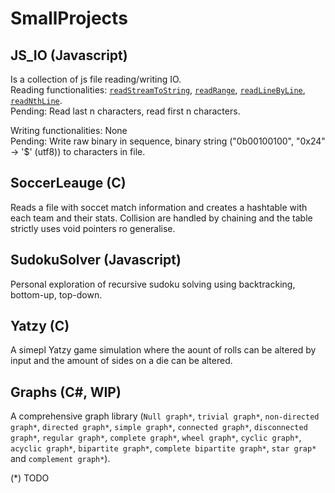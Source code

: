 # SmallProjects

## JS_IO (Javascript)
Is a collection of js file reading/writing IO.  
Reading functionalities: [`readStreamToString`](https://github.com/Brandhoej/SmallProjects/blob/44afe4735c2ac9715cd8a9a3c58ae7bbadc235f5/JS_IO/Read.js#L15), [`readRange`](https://github.com/Brandhoej/SmallProjects/blob/44afe4735c2ac9715cd8a9a3c58ae7bbadc235f5/JS_IO/Read.js#L25), [`readLineByLine`](https://github.com/Brandhoej/SmallProjects/blob/44afe4735c2ac9715cd8a9a3c58ae7bbadc235f5/JS_IO/Read.js#L40), [`readNthLine`](https://github.com/Brandhoej/SmallProjects/blob/44afe4735c2ac9715cd8a9a3c58ae7bbadc235f5/JS_IO/Read.js#L52).  
Pending: Read last n characters, read first n characters.  

Writing functionalities: None  
Pending: Write raw binary in sequence, binary string ("0b00100100", "0x24" -> '$' (utf8)) to characters in file.

## SoccerLeauge (C)
Reads a file with soccet match information and creates a hashtable with each team and their stats. Collision are handled by chaining and the table strictly uses void pointers ro generalise.

## SudokuSolver (Javascript)
Personal exploration of recursive sudoku solving using backtracking, bottom-up, top-down.

## Yatzy (C)
A simepl Yatzy game simulation where the aount of rolls can be altered by input and the amount of sides on a die can be altered.

## Graphs (C#, WIP)
A comprehensive graph library (`Null graph*`, `trivial graph*`, `non-directed graph*`, `directed graph*`, `simple graph*`, `connected graph*`, `disconnected graph*`, `regular graph*`, `complete graph*`, `wheel graph*`, `cyclic graph*`, `acyclic graph*`, `bipartite graph*`, `complete bipartite graph*`, `star grap*` and `complement graph*`). 

(*) TODO
